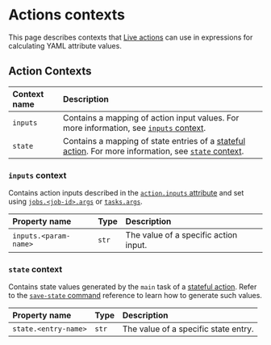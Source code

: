 # Actions contexts

This page describes contexts that [Live actions](actions-syntax.md#kind-live-actions) can use in expressions for calculating YAML attribute values.

## Action Contexts

| Context name | Description |
| :--- | :--- |
| `inputs` | Contains a mapping of action input values. For more information, see [`inputs` context](live-actions-contexts.md#inputs-context). |
| `state` | Contains a mapping of state entries of a [stateful action](actions-syntax.md#kind-stateful-actions). For more information, see [`state` context](live-actions-contexts.md#state-context). |

### `inputs` context

Contains action inputs described in the [`action.inputs` attribute](live-workflow-syntax.md#jobs-less-than-job-id-greater-than-params) and set using [`jobs.<job-id>.args`](live-workflow-syntax.md#jobs-less-than-job-id-greater-than-args) or [`tasks.args`](batch-workflow-syntax.md#tasks-args).

| Property name | Type | Description |
| :--- | :--- | :--- |
| `inputs.<param-name>` | `str` | The value of a specific action input. |

### `state` context

Contains state values generated by the `main` task of a [stateful action](actions-syntax.md#kind-stateful-actions). Refer to the [`save-state` command](batch-workflow-commands.md#save-state-command) reference to learn how to generate such values.

| Property name | Type | Description |
| :--- | :--- | :--- |
| `state.<entry-name>` | `str` | The value of a specific state entry. |

